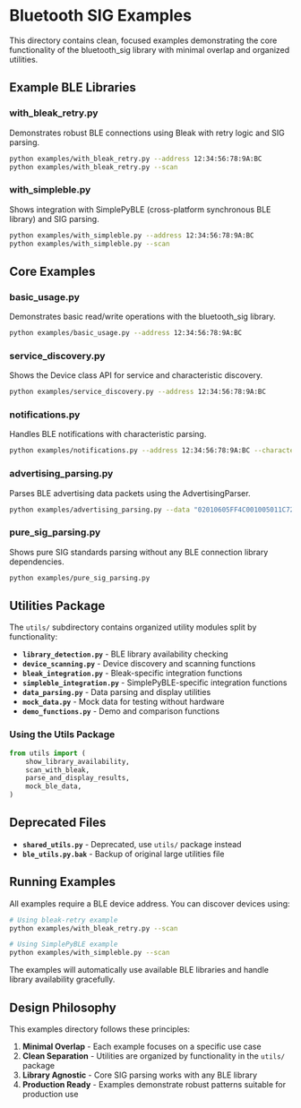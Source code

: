 # Bluetooth SIG Examples

This directory contains clean, focused examples demonstrating the core functionality of the bluetooth_sig library with minimal overlap and organized utilities.

## Example BLE Libraries

### with_bleak_retry.py
Demonstrates robust BLE connections using Bleak with retry logic and SIG parsing.

```bash
python examples/with_bleak_retry.py --address 12:34:56:78:9A:BC
python examples/with_bleak_retry.py --scan
```

### with_simpleble.py
Shows integration with SimplePyBLE (cross-platform synchronous BLE library) and SIG parsing.

```bash
python examples/with_simpleble.py --address 12:34:56:78:9A:BC
python examples/with_simpleble.py --scan
```

## Core Examples

### basic_usage.py
Demonstrates basic read/write operations with the bluetooth_sig library.

```bash
python examples/basic_usage.py --address 12:34:56:78:9A:BC
```

### service_discovery.py
Shows the Device class API for service and characteristic discovery.

```bash
python examples/service_discovery.py --address 12:34:56:78:9A:BC
```

### notifications.py
Handles BLE notifications with characteristic parsing.

```bash
python examples/notifications.py --address 12:34:56:78:9A:BC --characteristic 2A19
```

### advertising_parsing.py
Parses BLE advertising data packets using the AdvertisingParser.

```bash
python examples/advertising_parsing.py --data "02010605FF4C001005011C7261F4"
```

### pure_sig_parsing.py
Shows pure SIG standards parsing without any BLE connection library dependencies.

```bash
python examples/pure_sig_parsing.py
```

## Utilities Package

The `utils/` subdirectory contains organized utility modules split by functionality:

- **`library_detection.py`** - BLE library availability checking
- **`device_scanning.py`** - Device discovery and scanning functions
- **`bleak_integration.py`** - Bleak-specific integration functions
- **`simpleble_integration.py`** - SimplePyBLE-specific integration functions
- **`data_parsing.py`** - Data parsing and display utilities
- **`mock_data.py`** - Mock data for testing without hardware
- **`demo_functions.py`** - Demo and comparison functions

### Using the Utils Package

```python
from utils import (
    show_library_availability,
    scan_with_bleak,
    parse_and_display_results,
    mock_ble_data,
)
```

## Deprecated Files

- **`shared_utils.py`** - Deprecated, use `utils/` package instead
- **`ble_utils.py.bak`** - Backup of original large utilities file

## Running Examples

All examples require a BLE device address. You can discover devices using:

```bash
# Using bleak-retry example
python examples/with_bleak_retry.py --scan

# Using SimplePyBLE example  
python examples/with_simpleble.py --scan
```

The examples will automatically use available BLE libraries and handle library availability gracefully.

## Design Philosophy

This examples directory follows these principles:

1. **Minimal Overlap** - Each example focuses on a specific use case
2. **Clean Separation** - Utilities are organized by functionality in the `utils/` package
3. **Library Agnostic** - Core SIG parsing works with any BLE library
4. **Production Ready** - Examples demonstrate robust patterns suitable for production use
